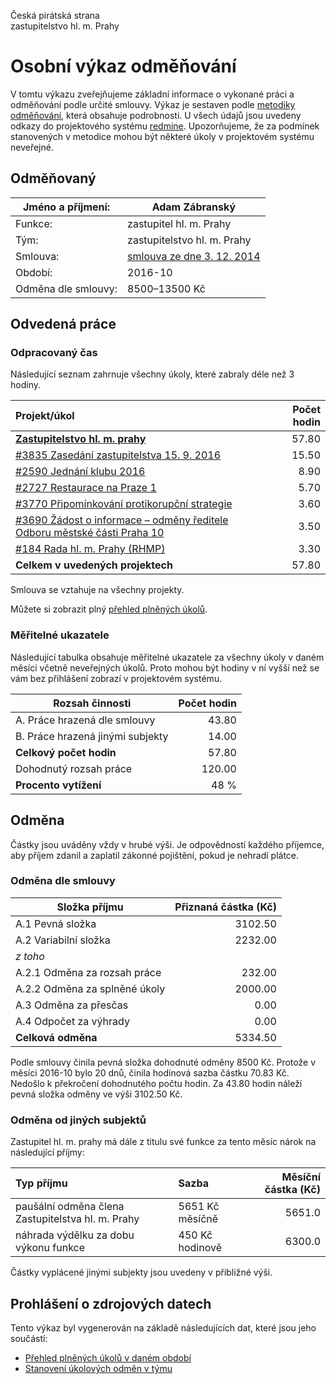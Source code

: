 Česká pirátská strana  
zastupitelstvo hl. m. Prahy

Osobní výkaz odměňování
=======================

V tomtu výkazu zveřejňujeme základní informace o vykonané práci a odměňování
podle určité smlouvy. Výkaz je sestaven podle [metodiky odměňování][metodika],
která obsahuje podrobnosti. U všech údajů jsou uvedeny odkazy do projektového
systému [redmine](https://redmine.pirati.cz). Upozorňujeme, že za podmínek
stanovených v metodice mohou být některé úkoly v projektovém systému neveřejné.

Odměňovaný
----------

Jméno a příjmení:        | Adam Zábranský
-----------------------  | --------------------
Funkce:                  | zastupitel hl. m. Prahy
Tým:                     | zastupitelstvo hl. m. Prahy
Smlouva:                 | [smlouva ze dne 3. 12. 2014][smlouva]
Období:                  | 2016-10
Odměna dle smlouvy:      | 8500–13500 Kč

Odvedená práce
--------------

### Odpracovaný čas

Následující seznam zahrnuje všechny úkoly, které zabraly déle než 3 hodiny.

| Projekt/úkol                                                                       |   Počet hodin |
|:-----------------------------------------------------------------------------------|--------------:|
| **[Zastupitelstvo hl. m. prahy][p15]**                                             |         57.80 |
| [#3835 Zasedání zastupitelstva 15. 9. 2016][t3835]                                 |         15.50 |
| [#2590 Jednání klubu 2016][t2590]                                                  |          8.90 |
| [#2727 Restaurace na Praze 1][t2727]                                               |          5.70 |
| [#3770 Připomínkování protikorupční strategie][t3770]                              |          3.60 |
| [#3690 Žádost o informace – odměny ředitele Odboru městské části Praha 10 ][t3690] |          3.50 |
| [#184 Rada hl. m. Prahy (RHMP)][t184]                                              |          3.30 |
| **Celkem v uvedených projektech**                                                  |         57.80 |

Smlouva se vztahuje na všechny projekty. 

Můžete si zobrazit plný [přehled plněných úkolů][tasklist].

### Měřitelné ukazatele

Následující tabulka obsahuje měřitelné ukazatele za všechny úkoly v daném měsíci
včetně neveřejných úkolů. Proto mohou být hodiny v ní vyšší než se vám bez
přihlášení zobrazí v projektovém systému.

Rozsah činnosti                        | Počet hodin
--------------                         | ----------:
A. Práce hrazená dle smlouvy           |  43.80
B. Práce hrazená jinými subjekty       |  14.00
**Celkový počet hodin**                |  57.80
Dohodnutý rozsah práce                 | 120.00
**Procento vytížení**                  |   48 %

Odměna
------

Částky jsou uváděny vždy v hrubé výši. Je odpovědností každého příjemce, aby
příjem zdanil a zaplatil zákonné pojištění, pokud je nehradí plátce.

### Odměna dle smlouvy

Složka příjmu                 | Přiznaná částka (Kč)
-----------------             | --------------------:
A.1 Pevná složka              |  3102.50
A.2 Variabilní složka         |  2232.00
*z toho*                      |
A.2.1 Odměna za rozsah práce  |   232.00
A.2.2 Odměna za splněné úkoly |  2000.00
A.3 Odměna za přesčas         |     0.00
A.4 Odpočet za výhrady        |     0.00
**Celková odměna**            |  5334.50

Podle smlouvy činila pevná složka dohodnuté odměny 8500 Kč. Protože v měsíci 2016-10 bylo 20 dnů, činila hodinová sazba částku 70.83 Kč. Nedošlo k překročení dohodnutého počtu hodin. Za 43.80 hodin náleží pevná složka odměny ve výši 3102.50 Kč. 

### Odměna od jiných subjektů

Zastupitel hl. m. prahy má dále z titulu své funkce za tento měsíc nárok na následující příjmy:

| Typ příjmu                                        | Sazba           |   Měsíční částka (Kč) |
|:--------------------------------------------------|:----------------|----------------------:|
| paušální odměna člena Zastupitelstva hl. m. Prahy | 5651 Kč měsíčně |                5651.0 |
| náhrada výdělku za dobu výkonu funkce             | 450 Kč hodinově |                6300.0 |

Částky vyplácené jinými subjekty jsou uvedeny v přibližné výši.


Prohlášení o zdrojových datech
------------------------------

Tento výkaz byl vygenerován na základě následujících dat, které jsou jeho součástí:

* [Přehled plněných úkolů v daném období](user_report.csv)
* [Stanovení úkolových odměn v týmu](../task_rewards.csv)

[metodika]: https://redmine.pirati.cz/projects/praha/wiki/Odm%C4%9B%C5%88ov%C3%A1n%C3%AD_zastupitel%C5%AF


[p15]: https://redmine.pirati.cz/time_entries.csv?c[]=project&c[]=user&c[]=activity&c[]=issue&c[]=hours&c[]=cf_16&c[]=spent_on&f[]=spent_on&f[]=user_id&f[]=&op[spent_on]=><&op[user_id]==&utf8=%E2%9C%93&v[spent_on][]=2016-10-01&v[spent_on][]=2016-10-31&v[user_id][]=1&v[user_id][]=6&f[]=project_id&op[project_id]==&v[project_id][]=15

[t3835]: https://redmine.pirati.cz/issues/3835/time_entries?c[]=project&c[]=user&c[]=activity&c[]=issue&c[]=hours&c[]=cf_16&c[]=spent_on&f[]=spent_on&f[]=user_id&f[]=&op[spent_on]=><&op[user_id]==&utf8=%E2%9C%93&v[spent_on][]=2016-10-01&v[spent_on][]=2016-10-31&v[user_id][]=1&v[user_id][]=6

[t2590]: https://redmine.pirati.cz/issues/2590/time_entries?c[]=project&c[]=user&c[]=activity&c[]=issue&c[]=hours&c[]=cf_16&c[]=spent_on&f[]=spent_on&f[]=user_id&f[]=&op[spent_on]=><&op[user_id]==&utf8=%E2%9C%93&v[spent_on][]=2016-10-01&v[spent_on][]=2016-10-31&v[user_id][]=1&v[user_id][]=6

[t2727]: https://redmine.pirati.cz/issues/2727/time_entries?c[]=project&c[]=user&c[]=activity&c[]=issue&c[]=hours&c[]=cf_16&c[]=spent_on&f[]=spent_on&f[]=user_id&f[]=&op[spent_on]=><&op[user_id]==&utf8=%E2%9C%93&v[spent_on][]=2016-10-01&v[spent_on][]=2016-10-31&v[user_id][]=1&v[user_id][]=6

[t3770]: https://redmine.pirati.cz/issues/3770/time_entries?c[]=project&c[]=user&c[]=activity&c[]=issue&c[]=hours&c[]=cf_16&c[]=spent_on&f[]=spent_on&f[]=user_id&f[]=&op[spent_on]=><&op[user_id]==&utf8=%E2%9C%93&v[spent_on][]=2016-10-01&v[spent_on][]=2016-10-31&v[user_id][]=1&v[user_id][]=6

[t3690]: https://redmine.pirati.cz/issues/3690/time_entries?c[]=project&c[]=user&c[]=activity&c[]=issue&c[]=hours&c[]=cf_16&c[]=spent_on&f[]=spent_on&f[]=user_id&f[]=&op[spent_on]=><&op[user_id]==&utf8=%E2%9C%93&v[spent_on][]=2016-10-01&v[spent_on][]=2016-10-31&v[user_id][]=1&v[user_id][]=6

[t184]: https://redmine.pirati.cz/issues/184/time_entries?c[]=project&c[]=user&c[]=activity&c[]=issue&c[]=hours&c[]=cf_16&c[]=spent_on&f[]=spent_on&f[]=user_id&f[]=&op[spent_on]=><&op[user_id]==&utf8=%E2%9C%93&v[spent_on][]=2016-10-01&v[spent_on][]=2016-10-31&v[user_id][]=1&v[user_id][]=6



[tasklist]: https://redmine.pirati.cz/time_entries?c[]=project&c[]=user&c[]=activity&c[]=issue&c[]=hours&c[]=cf_16&c[]=spent_on&f[]=spent_on&f[]=user_id&f[]=&op[spent_on]=><&op[user_id]==&utf8=%E2%9C%93&v[spent_on][]=2016-10-01&v[spent_on][]=2016-10-31&v[user_id][]=16

[smlouva]: https://smlouvy.pirati.cz/smlouvy/2014/11/13/adam-zabransky/
